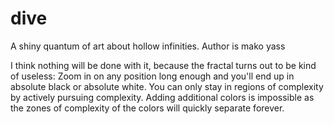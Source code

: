 dive
====

A shiny quantum of art about hollow infinities.
Author is mako yass

I think nothing will be done with it, because the fractal turns out to be kind of useless: Zoom in on any position long enough and you'll end up in absolute black or absolute white. You can only stay in regions of complexity by actively pursuing complexity. Adding additional colors is impossible as the zones of complexity of the colors will quickly separate forever.